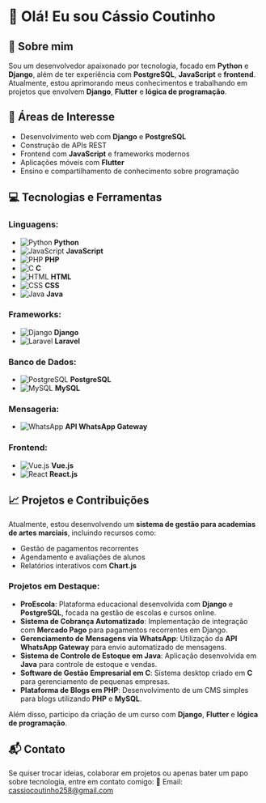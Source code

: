 # 👋 Olá! Eu sou Cássio Coutinho

## 🚀 Sobre mim
Sou um desenvolvedor apaixonado por tecnologia, focado em **Python** e **Django**, além de ter experiência com **PostgreSQL**, **JavaScript** e **frontend**. Atualmente, estou aprimorando meus conhecimentos e trabalhando em projetos que envolvem **Django**, **Flutter** e **lógica de programação**.

## 🎯 Áreas de Interesse
- Desenvolvimento web com **Django** e **PostgreSQL**
- Construção de APIs REST
- Frontend com **JavaScript** e frameworks modernos
- Aplicações móveis com **Flutter**
- Ensino e compartilhamento de conhecimento sobre programação

## 💻 Tecnologias e Ferramentas
### Linguagens:
- ![Python](https://upload.wikimedia.org/wikipedia/commons/c/c3/Python-logo.svg) **Python**
- ![JavaScript](https://upload.wikimedia.org/wikipedia/commons/6/63/JavaScript-logo.png) **JavaScript**
- ![PHP](https://upload.wikimedia.org/wikipedia/commons/2/27/PHP_logo.svg) **PHP**
- ![C](https://upload.wikimedia.org/wikipedia/commons/1/1b/C_Programming_Language_logo.svg) **C**
- ![HTML](https://upload.wikimedia.org/wikipedia/commons/6/61/HTML5_logo_and_wordmark.svg) **HTML**
- ![CSS](https://upload.wikimedia.org/wikipedia/commons/6/62/CSS3_logo.svg) **CSS**
- ![Java](https://upload.wikimedia.org/wikipedia/commons/6/6f/Java_logo_icon_2021.svg) **Java**

### Frameworks:
- ![Django](https://upload.wikimedia.org/wikipedia/commons/b/b1/Django_logo_2020.svg) **Django**
- ![Laravel](https://upload.wikimedia.org/wikipedia/commons/9/9a/Laravel_Logo.svg) **Laravel**

### Banco de Dados:
- ![PostgreSQL](https://upload.wikimedia.org/wikipedia/commons/2/29/Postgresql_elephant.svg) **PostgreSQL**
- ![MySQL](https://upload.wikimedia.org/wikipedia/commons/6/61/MySQL.svg) **MySQL**

### Mensageria:
- ![WhatsApp](https://upload.wikimedia.org/wikipedia/commons/6/6b/WhatsApp.svg) **API WhatsApp Gateway**

### Frontend:
- ![Vue.js](https://upload.wikimedia.org/wikipedia/commons/f/f1/JavaScript-logo.png) **Vue.js**
- ![React](https://upload.wikimedia.org/wikipedia/commons/a/a7/React-icon.svg) **React.js**

## 📈 Projetos e Contribuições
Atualmente, estou desenvolvendo um **sistema de gestão para academias de artes marciais**, incluindo recursos como:
- Gestão de pagamentos recorrentes
- Agendamento e avaliações de alunos
- Relatórios interativos com **Chart.js**

### Projetos em Destaque:
- **ProEscola**: Plataforma educacional desenvolvida com **Django** e **PostgreSQL**, focada na gestão de escolas e cursos online.
- **Sistema de Cobrança Automatizado**: Implementação de integração com **Mercado Pago** para pagamentos recorrentes em Django.
- **Gerenciamento de Mensagens via WhatsApp**: Utilização da **API WhatsApp Gateway** para envio automatizado de mensagens.
- **Sistema de Controle de Estoque em Java**: Aplicação desenvolvida em **Java** para controle de estoque e vendas.
- **Software de Gestão Empresarial em C**: Sistema desktop criado em **C** para gerenciamento de pequenas empresas.
- **Plataforma de Blogs em PHP**: Desenvolvimento de um CMS simples para blogs utilizando **PHP** e **MySQL**.

Além disso, participo da criação de um curso com **Django**, **Flutter** e **lógica de programação**.

## 📬 Contato
Se quiser trocar ideias, colaborar em projetos ou apenas bater um papo sobre tecnologia, entre em contato comigo:
📧 Email: cassiocoutinho258@gmail.com

